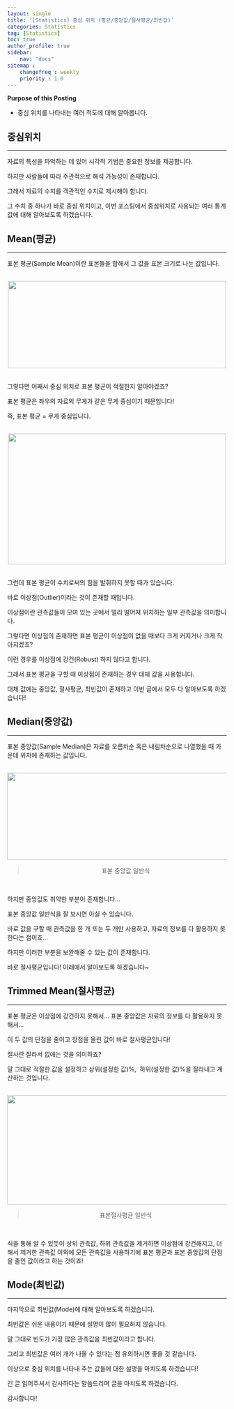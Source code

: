 ```yaml
---
layout: single
title: '[Statistics] 중심 위치 (평균/중앙값/절사평균/최빈값)'
categories: Statistics
tag: [Statistics]
toc: true
author_profile: true
sidebar:
    nav: "docs"
sitemap :
    changefreq : weekly
    priority : 1.0
---
```


**Purpose of this Posting**
- 중심 위치를 나타내는 여러 척도에 대해 알아봅니다.


## **중심위치**

---

자료의 특성을 파악하는 데 있어 시각적 기법은 중요한 정보를 제공합니다.

하지만 사람들에 따라 주관적으로 해석 가능성이 존재합니다.

그래서 자료의 수치를 객관적인 수치로 제시해야 합니다.

그 수치 중 하나가 바로 중심 위치이고, 이번 포스팅에서 중심위치로 사용되는 여러 통계 값에 대해 알아보도록 하겠습니다.

## **Mean(평균)**

---

표본 평균(Sample Mean)이란 표본들을 합해서 그 값을 표본 크기로 나눈 값입니다. 

<br>

<center><img src="https://user-images.githubusercontent.com/97859215/206822815-6962e41d-e293-48d1-b5d7-605c0e573c93.png" width="500" height="200"></center>


<br>

그렇다면 어째서 중심 위치로 표본 평균이 적절한지 알아야겠죠?

표본 평균은 좌우의 자료의 무게가 같은 무게 중심이기 때문입니다! 

즉, 표본 평균 = 무게 중심입니다.

<br>

<center><img src="https://user-images.githubusercontent.com/97859215/206822834-d59283a8-f99c-41fb-9ce0-617422dc10bb.png" width="500" height="300"></center>


<br>

그런데 표본 평균이 수치로써의 힘을 발휘하지 못할 때가 있습니다.

바로 이상점(Outlier)이라는 것이 존재할 때입니다.

이상점이란 관측값들이 모여 있는 곳에서 멀리 떨어져 위치하는 일부 관측값을 의미합니다.

그렇다면 이상점이 존재하면 표본 평균이 이상점이 없을 때보다 크게 커지거나 크게 작아지겠죠?

이런 경우를 이상점에 강건(Robust) 하지 않다고 합니다.

그래서 표본 평균을 구할 때 이상점이 존재하는 경우 대체 값을 사용합니다.

대체 값에는 중앙값, 절사평균, 최빈값이 존재하고 이번 글에서 모두 다 알아보도록 하겠습니다! 

## **Median(중앙값)**

---

표본 중앙값(Sample Median)은 자료를 오름차순 혹은 내림차순으로 나열했을 때 가운데 위치에 존재하는 값입니다.

<br>

<center><img src="https://user-images.githubusercontent.com/97859215/206822848-e17e0f52-ef80-4759-8417-19f50ce9a3f9.png" width="800" height="200"></center>

> <center>표본 중앙값 일반식</center>

<br>

하지만 중앙값도 취약한 부분이 존재합니다...

표본 중앙값 일반식을 잘 보시면 아실 수 있습니다.

바로 값을 구할 때 관측값을 한 개 또는 두 개만 사용하고, 자료의 정보를 다 활용하지 못한다는 점이죠...

하지만 이러한 부분을 보완해줄 수 있는 값이 존재합니다.

바로 절사평균입니다! 아래에서 알아보도록 하겠습니다~

## **Trimmed Mean(절사평균)**

---

표본 평균은 이상점에 강건하지 못해서... 표본 중앙값은 자료의 정보를 다 활용하지 못해서...

이 두 값의 단점을 줄이고 장점을 올린 값이 바로 절사평균입니다!

절사란 잘라서 없애는 것을 의미하죠?

말 그대로 적절한 값을 설정하고 상위(설정한 값)%,  하위(설정한 값)%을 잘라내고 계산하는 것입니다.

<br>

<center><img src="https://user-images.githubusercontent.com/97859215/206822874-055b3004-d0b2-4b16-81df-e5873a45b89b.png" width="800" height="250"></center>

> <center>표본절사평균 일반식</center>

<br>

식을 통해 알 수 있듯이 상위 관측값, 하위 관측값을 제거하면 이상점에 강건해지고, 더해서 제거한 관측값 이외에 모든 관측값을 사용하기에 표본 평균과 표본 중앙값의 단점을 줄인 값이라고 하는 것이죠!

## **Mode(최빈값)**

---

마지막으로 최빈값(Mode)에 대해 알아보도록 하겠습니다.

최빈값은 쉬운 내용이기 때문에 설명이 많이 필요하지 않습니다.

말 그대로 빈도가 가장 많은 관측값을 최빈값이라고 합니다.

그리고 최빈값은 여러 개가 나올 수 있다는 점 유의하시면 좋을 것 같습니다.

이상으로 중심 위치를 나타내 주는 값들에 대한 설명을 마치도록 하겠습니다!

긴 글 읽어주셔서 감사하다는 말씀드리며 글을 마치도록 하겠습니다.

감사합니다!